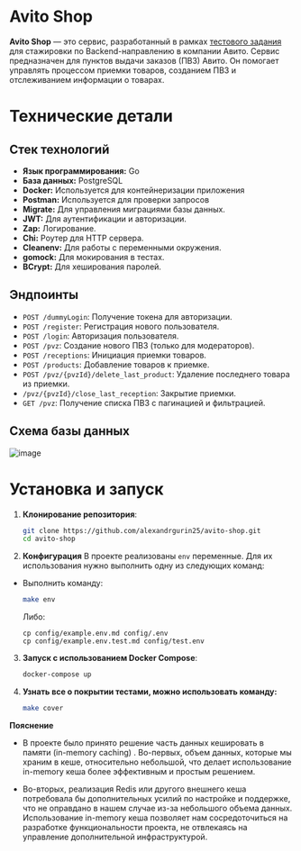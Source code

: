 # Avito Shop

**Avito Shop** — это сервис, разработанный в рамках [тестового задания](https://github.com/avito-tech/tech-internship/blob/main/Tech%20Internships/Backend/Backend-trainee-assignment-spring-2025/Backend-trainee-assignment-spring-2025.md) для стажировки по Backend-направлению в компании Авито. Сервис предназначен для пунктов выдачи заказов (ПВЗ) Авито. Он помогает управлять процессом приемки товаров, созданием ПВЗ и отслеживанием информации о товарах.

# Технические детали

## Стек технологий
- **Язык программирования:** Go
- **База данных:** PostgreSQL
- **Docker:** Используется для контейнеризации приложения
- **Postman:** Используется для проверки запросов
- **Migrate:** Для управления миграциями базы данных.
- **JWT:** Для аутентификации и авторизации.
- **Zap:** Логирование.
- **Chi:** Роутер для HTTP сервера.
- **Cleanenv:** Для работы с переменными окружения.
- **gomock:** Для мокирования в тестах.
- **BCrypt:** Для хеширования паролей.

## Эндпоинты
- `POST /dummyLogin`: Получение токена для авторизации.
- `POST /register`: Регистрация нового пользователя.
- `POST /login`: Авторизация пользователя.
- `POST /pvz`: Создание нового ПВЗ (только для модераторов).
- `POST /receptions`: Инициация приемки товаров.
- `POST /products`: Добавление товаров к приемке.
- `POST /pvz/{pvzId}/delete_last_product`: Удаление последнего товара из приемки.
- `/pvz/{pvzId}/close_last_reception`: Закрытие приемки.
- `GET /pvz`: Получение списка ПВЗ с пагинацией и фильтрацией.

## Схема базы данных
![image](https://github.com/user-attachments/assets/67dab7b6-dea1-4a59-95eb-c75e770b71b8)

# Установка и запуск

1. **Клонирование репозитория**:

   ```bash
   git clone https://github.com/alexandrgurin25/avito-shop.git
   cd avito-shop

2. **Конфигурация**
В проекте реализованы `env` переменные. Для их использования нужно выполнить одну из следующих команд:

- Выполнить команду:
   ```bash
   make env
   ```
  Либо: 
  ```
  cp config/example.env.md config/.env
  cp config/example.env.test.md config/test.env
  ```
3. **Запуск с использованием Docker Compose**:
   ```bash
   docker-compose up
   ```
4. **Узнать все о покрытии тестами, можно использовать команду:**
   ```bash
   make cover
   ```
**Пояснение**
- В проекте было принято решение часть данных кешировать в памяти (in-memory caching) . Во-первых, объем данных, которые мы храним в кеше, относительно небольшой, что делает использование in-memory кеша более эффективным и простым решением.

- Во-вторых, реализация Redis или другого внешнего кеша потребовала бы дополнительных усилий по настройке и поддержке, что не оправдано в нашем случае из-за небольшого объема данных. Использование in-memory кеша позволяет нам сосредоточиться на разработке функциональности проекта, не отвлекаясь на управление дополнительной инфраструктурой.
   
